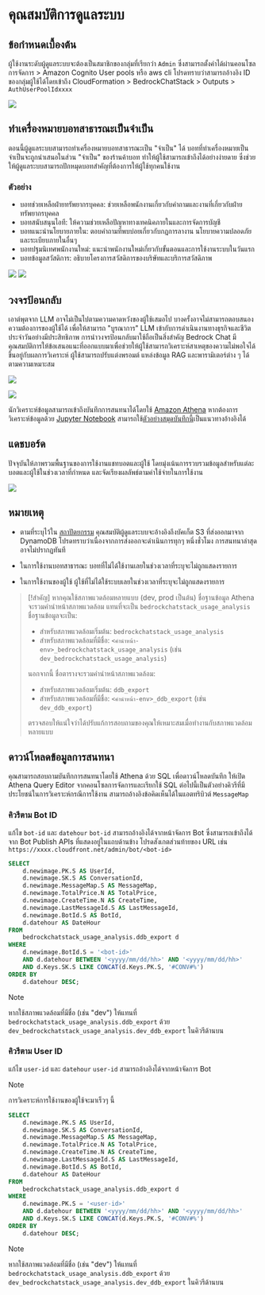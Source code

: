 # คุณสมบัติการดูแลระบบ

## ข้อกำหนดเบื้องต้น

ผู้ใช้งานระดับผู้ดูแลระบบจะต้องเป็นสมาชิกของกลุ่มที่เรียกว่า `Admin` ซึ่งสามารถตั้งค่าได้ผ่านคอนโซลการจัดการ > Amazon Cognito User pools หรือ aws cli โปรดทราบว่าสามารถอ้างอิง ID ของกลุ่มผู้ใช้ได้โดยเข้าถึง CloudFormation > BedrockChatStack > Outputs > `AuthUserPoolIdxxxx`

![](./imgs/group_membership_admin.png)

## ทำเครื่องหมายบอทสาธารณะเป็นจำเป็น

ตอนนี้ผู้ดูแลระบบสามารถทำเครื่องหมายบอทสาธารณะเป็น "จำเป็น" ได้ บอทที่ทำเครื่องหมายเป็นจำเป็นจะถูกนำเสนอในส่วน "จำเป็น" ของร้านค้าบอท ทำให้ผู้ใช้สามารถเข้าถึงได้อย่างง่ายดาย ซึ่งช่วยให้ผู้ดูแลระบบสามารถปักหมุดบอทสำคัญที่ต้องการให้ผู้ใช้ทุกคนใช้งาน

### ตัวอย่าง

- บอทช่วยเหลือฝ่ายทรัพยากรบุคคล: ช่วยเหลือพนักงานเกี่ยวกับคำถามและงานที่เกี่ยวกับฝ่ายทรัพยากรบุคคล
- บอทสนับสนุนไอที: ให้ความช่วยเหลือปัญหาทางเทคนิคภายในและการจัดการบัญชี
- บอทแนะนำนโยบายภายใน: ตอบคำถามที่พบบ่อยเกี่ยวกับกฎการลางาน นโยบายความปลอดภัย และระเบียบภายในอื่นๆ
- บอทปฐมนิเทศพนักงานใหม่: แนะนำพนักงานใหม่เกี่ยวกับขั้นตอนและการใช้งานระบบในวันแรก
- บอทข้อมูลสวัสดิการ: อธิบายโครงการสวัสดิการของบริษัทและบริการสวัสดิภาพ

![](./imgs/admin_bot_menue.png)
![](./imgs/bot_store.png)

## วงจรป้อนกลับ

เอาต์พุตจาก LLM อาจไม่เป็นไปตามความคาดหวังของผู้ใช้เสมอไป บางครั้งอาจไม่สามารถตอบสนองความต้องการของผู้ใช้ได้ เพื่อให้สามารถ "บูรณาการ" LLM เข้ากับการดำเนินงานทางธุรกิจและชีวิตประจำวันอย่างมีประสิทธิภาพ การนำวงจรป้อนกลับมาใช้ถือเป็นสิ่งสำคัญ Bedrock Chat มีคุณสมบัติการให้ข้อเสนอแนะที่ออกแบบมาเพื่อช่วยให้ผู้ใช้สามารถวิเคราะห์สาเหตุของความไม่พอใจได้ ขึ้นอยู่กับผลการวิเคราะห์ ผู้ใช้สามารถปรับแต่งพรอมต์ แหล่งข้อมูล RAG และพารามิเตอร์ต่าง ๆ ได้ตามความเหมาะสม

![](./imgs/feedback_loop.png)

![](./imgs/feedback-using-claude-chat.png)

นักวิเคราะห์ข้อมูลสามารถเข้าถึงบันทึกการสนทนาได้โดยใช้ [Amazon Athena](https://aws.amazon.com/jp/athena/) หากต้องการวิเคราะห์ข้อมูลด้วย [Jupyter Notebook](https://jupyter.org/) สามารถใช้[ตัวอย่างสมุดบันทึกนี้](../examples/notebooks/feedback_analysis_example.ipynb)เป็นแนวทางอ้างอิงได้

## แดชบอร์ด

ปัจจุบันให้ภาพรวมพื้นฐานของการใช้งานแชทบอตและผู้ใช้ โดยมุ่งเน้นการรวบรวมข้อมูลสำหรับแต่ละบอตและผู้ใช้ในช่วงเวลาที่กำหนด และจัดเรียงผลลัพธ์ตามค่าใช้จ่ายในการใช้งาน

![](./imgs/admin_bot_analytics.png)

## หมายเหตุ

- ตามที่ระบุไว้ใน [สถาปัตยกรรม](../README.md#architecture) คุณสมบัติผู้ดูแลระบบจะอ้างอิงถึงบัคเก็ต S3 ที่ส่งออกมาจาก DynamoDB โปรดทราบว่าเนื่องจากการส่งออกจะดำเนินการทุกๆ หนึ่งชั่วโมง การสนทนาล่าสุดอาจไม่ปรากฏทันที

- ในการใช้งานบอทสาธารณะ บอทที่ไม่ได้ใช้งานเลยในช่วงเวลาที่ระบุจะไม่ถูกแสดงรายการ

- ในการใช้งานของผู้ใช้ ผู้ใช้ที่ไม่ได้ใช้ระบบเลยในช่วงเวลาที่ระบุจะไม่ถูกแสดงรายการ

> [!สำคัญ]
> หากคุณใช้สภาพแวดล้อมหลายแบบ (dev, prod เป็นต้น) ชื่อฐานข้อมูล Athena จะรวมคำนำหน้าสภาพแวดล้อม แทนที่จะเป็น `bedrockchatstack_usage_analysis` ชื่อฐานข้อมูลจะเป็น:
>
> - สำหรับสภาพแวดล้อมเริ่มต้น: `bedrockchatstack_usage_analysis`
> - สำหรับสภาพแวดล้อมที่มีชื่อ: `<คำนำหน้า-env>_bedrockchatstack_usage_analysis` (เช่น `dev_bedrockchatstack_usage_analysis`)
>
> นอกจากนี้ ชื่อตารางจะรวมคำนำหน้าสภาพแวดล้อม:
>
> - สำหรับสภาพแวดล้อมเริ่มต้น: `ddb_export`
> - สำหรับสภาพแวดล้อมที่มีชื่อ: `<คำนำหน้า-env>_ddb_export` (เช่น `dev_ddb_export`)
>
> ตรวจสอบให้แน่ใจว่าได้ปรับแก้การสอบถามของคุณให้เหมาะสมเมื่อทำงานกับสภาพแวดล้อมหลายแบบ

## ดาวน์โหลดข้อมูลการสนทนา

คุณสามารถสอบถามบันทึกการสนทนาโดยใช้ Athena ด้วย SQL เพื่อดาวน์โหลดบันทึก ให้เปิด Athena Query Editor จากคอนโซลการจัดการและเรียกใช้ SQL ต่อไปนี้เป็นตัวอย่างคิวรีที่มีประโยชน์ในการวิเคราะห์กรณีการใช้งาน สามารถอ้างอิงข้อคิดเห็นได้ในแอตทริบิวต์ `MessageMap`

### คิวรีตาม Bot ID

แก้ไข `bot-id` และ `datehour` `bot-id` สามารถอ้างอิงได้จากหน้าจัดการ Bot ซึ่งสามารถเข้าถึงได้จาก Bot Publish APIs ที่แสดงอยู่ในแถบด้านข้าง โปรดสังเกตส่วนท้ายของ URL เช่น `https://xxxx.cloudfront.net/admin/bot/<bot-id>`

```sql
SELECT
    d.newimage.PK.S AS UserId,
    d.newimage.SK.S AS ConversationId,
    d.newimage.MessageMap.S AS MessageMap,
    d.newimage.TotalPrice.N AS TotalPrice,
    d.newimage.CreateTime.N AS CreateTime,
    d.newimage.LastMessageId.S AS LastMessageId,
    d.newimage.BotId.S AS BotId,
    d.datehour AS DateHour
FROM
    bedrockchatstack_usage_analysis.ddb_export d
WHERE
    d.newimage.BotId.S = '<bot-id>'
    AND d.datehour BETWEEN '<yyyy/mm/dd/hh>' AND '<yyyy/mm/dd/hh>'
    AND d.Keys.SK.S LIKE CONCAT(d.Keys.PK.S, '#CONV#%')
ORDER BY
    d.datehour DESC;
```

> [!Note]
> หากใช้สภาพแวดล้อมที่มีชื่อ (เช่น "dev") ให้แทนที่ `bedrockchatstack_usage_analysis.ddb_export` ด้วย `dev_bedrockchatstack_usage_analysis.dev_ddb_export` ในคิวรีด้านบน

### คิวรีตาม User ID

แก้ไข `user-id` และ `datehour` `user-id` สามารถอ้างอิงได้จากหน้าจัดการ Bot

> [!Note]
> การวิเคราะห์การใช้งานของผู้ใช้จะมาเร็วๆ นี้

```sql
SELECT
    d.newimage.PK.S AS UserId,
    d.newimage.SK.S AS ConversationId,
    d.newimage.MessageMap.S AS MessageMap,
    d.newimage.TotalPrice.N AS TotalPrice,
    d.newimage.CreateTime.N AS CreateTime,
    d.newimage.LastMessageId.S AS LastMessageId,
    d.newimage.BotId.S AS BotId,
    d.datehour AS DateHour
FROM
    bedrockchatstack_usage_analysis.ddb_export d
WHERE
    d.newimage.PK.S = '<user-id>'
    AND d.datehour BETWEEN '<yyyy/mm/dd/hh>' AND '<yyyy/mm/dd/hh>'
    AND d.Keys.SK.S LIKE CONCAT(d.Keys.PK.S, '#CONV#%')
ORDER BY
    d.datehour DESC;
```

> [!Note]
> หากใช้สภาพแวดล้อมที่มีชื่อ (เช่น "dev") ให้แทนที่ `bedrockchatstack_usage_analysis.ddb_export` ด้วย `dev_bedrockchatstack_usage_analysis.dev_ddb_export` ในคิวรีด้านบน